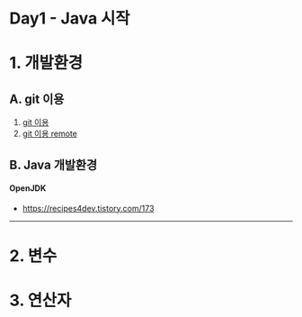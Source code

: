 # Day1 - Java 시작

# 1. 개발환경

## A. git 이용

1. [git 이용](</day1/git이용-2020(2p).pdf>)
2. [git 이용 remote](</day1/git_remote이용(2p).pdf>)

## B. Java 개발환경

#### OpenJDK

- https://recipes4dev.tistory.com/173

---

# 2. 변수

# 3. 연산자
